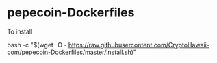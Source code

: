 # pepecoin-Dockerfiles

To install

bash -c "$(wget -O - https://raw.githubusercontent.com/CryptoHawaii-com/pepecoin-Dockerfiles/master/install.sh)"

